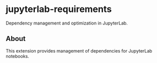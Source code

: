 # jupyterlab-requirements

Dependency management and optimization in JupyterLab.

## About

This extension provides management of dependencies for JupyterLab notebooks.
